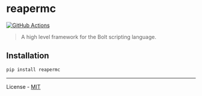 # reapermc

[![GitHub Actions](https://github.com/reapermc/reapermc/workflows/CI/badge.svg)](https://github.com/reapermc/reapermc/actions)

> A high level framework for the Bolt scripting language.

## Installation

```bash
pip install reapermc
```

---

License - [MIT](https://github.com/reapermc/reapermc/blob/main/LICENSE)

